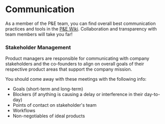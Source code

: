 # Communication

As a member of the P&E team, you can find overall best communication practices and tools in the [P&E Wiki](https://github.com/attn/docs-p-e/blob/master/01-Culture/02-Communication.md). Collaboration and transparency with team members will take you far!

### Stakeholder Management

Product managers are responsible for communicating with company stakeholders and the co-founders to align on overall goals of their respective product areas that support the company mission. 

You should come away with these meetings with the following info: 

* Goals (short-term and long-term)
* Blockers (if anything is causing a delay or interference in their day-to-day)
* Points of contact on stakeholder's team
* Workflows
* Non-negotiables of ideal products

